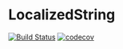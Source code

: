 # LocalizedString
[![Build Status](https://travis-ci.org/jinmin888/LocalizedString.svg?branch=master)](https://travis-ci.org/jinmin888/LocalizedString)  [![codecov](https://codecov.io/gh/jinmin888/LocalizedString/branch/master/graph/badge.svg)](https://codecov.io/gh/jinmin888/LocalizedString)
